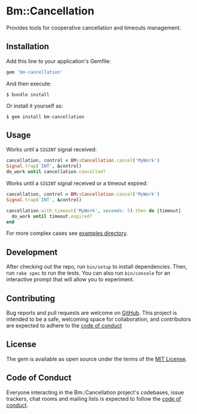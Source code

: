 # Bm::Cancellation

Provides tools for cooperative cancellation and timeouts management.

## Installation

Add this line to your application's Gemfile:

```ruby
gem 'bm-cancellation'
```

And then execute:

    $ bundle install

Or install it yourself as:

    $ gem install bm-cancellation

## Usage

Works until a `SIGINT` signal received:
```ruby
cancellation, control = BM::Cancellation.cancel('MyWork')
Signal.trap('INT', &control)
do_work until cancellation.cancelled?
```

Works until a `SIGINT` signal received or a timeout expired:
```ruby
cancellation, control = BM::Cancellation.cancel('MyWork')
Signal.trap('INT', &control)

cancellation.with_timeout('MyWork', seconds: 5).then do |timeout|   
  do_work until timeout.expired?
end
```
For more complex cases see [examples directory][examples].

## Development

After checking out the repo, run `bin/setup` to install dependencies. Then, run `rake spec` to run the tests. You can also run `bin/console` for an interactive prompt that will allow you to experiment.

## Contributing

Bug reports and pull requests are welcome on [GitHub][issues]. This project is intended to be a safe, welcoming space for collaboration, and contributors are expected to adhere to the [code of conduct][code_of_conduct]

## License

The gem is available as open source under the terms of the [MIT License][mit_license].

## Code of Conduct

Everyone interacting in the Bm::Cancellation project's codebases, issue trackers, chat rooms and mailing lists is expected to follow the [code of conduct][code_of_conduct].

[issues]: https://github.com/bookmate/bm-cancellation/issues
[code_of_conduct]: https://github.com/bookmate/bm-cancellation/blob/master/CODE_OF_CONDUCT.md
[mit_license]: https://opensource.org/licenses/MIT
[examples]: https://github.com/bookmate/bm-cancellation/tree/master/examples